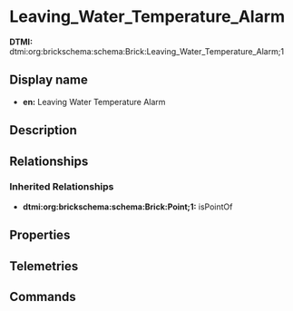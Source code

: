 # Leaving_Water_Temperature_Alarm
**DTMI:** dtmi:org:brickschema:schema:Brick:Leaving_Water_Temperature_Alarm;1
## Display name
- **en:** Leaving Water Temperature Alarm
## Description
## Relationships
### Inherited Relationships
* **dtmi:org:brickschema:schema:Brick:Point;1:** isPointOf
## Properties
## Telemetries
## Commands
